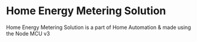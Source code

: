 # Home Energy Metering Solution
Home Energy Metering Solution is a part of Home Automation &amp; made using the Node MCU v3

